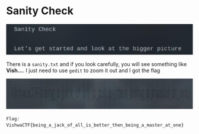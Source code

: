 # Sanity Check

![SanityCheck](img/sanity-check.png)

There is a `sanity.txt` and if you look carefully, you will see something like **Vish...**. I just need to use `gedit` to zoom it out and I got the flag

![flag](img/flag.png)

`Flag: VishwaCTF{being_a_jack_of_all_is_better_then_being_a_master_at_one}`
